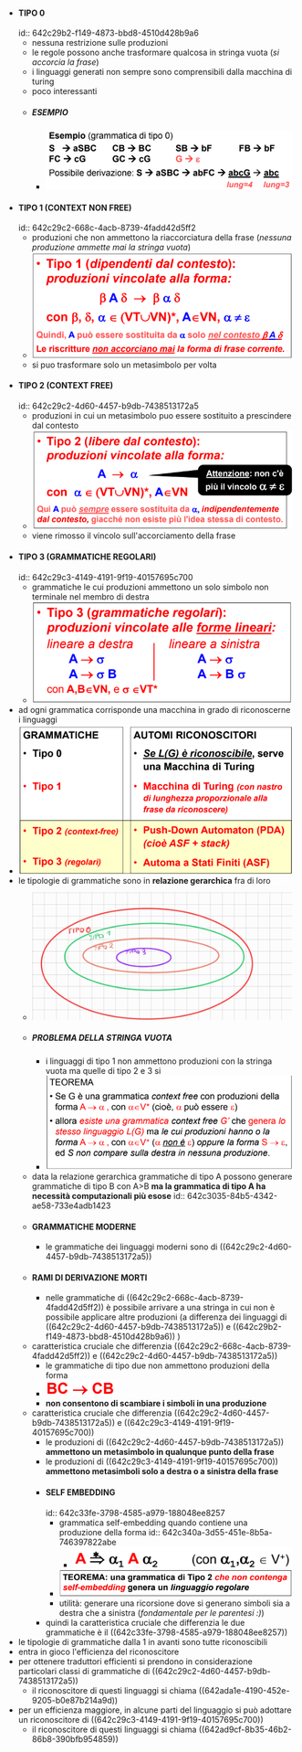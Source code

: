 - #### TIPO 0
  id:: 642c29b2-f149-4873-bbd8-4510d428b9a6
	- nessuna restrizione sulle produzioni
	- le regole possono anche trasformare qualcosa in stringa vuota (*si accorcia la frase*)
	- i linguaggi generati non sempre sono comprensibili dalla macchina di turing
	- poco interessanti
	- ##### ESEMPIO
		- ![image.png](../assets/image_1680616266392_0.png)
- #### TIPO 1 (CONTEXT NON FREE)
  id:: 642c29c2-668c-4acb-8739-4fadd42d5ff2
	- produzioni che non ammettono la riaccorciatura della frase (*nessuna produzione ammette mai la stringa vuota*)
	- ![image.png](../assets/image_1680616390017_0.png)
	- si puo trasformare solo un metasimbolo per volta
- #### TIPO 2 (CONTEXT FREE)
  id:: 642c29c2-4d60-4457-b9db-7438513172a5
	- produzioni in cui un metasimbolo puo essere sostituito a prescindere dal contesto
	- ![image.png](../assets/image_1680616600716_0.png)
	- viene rimosso il vincolo sull'accorciamento della frase
- #### TIPO 3 (GRAMMATICHE REGOLARI)
  id:: 642c29c3-4149-4191-9f19-40157695c700
	- grammatiche le cui  produzioni ammettono un solo simbolo non terminale nel membro di destra
	- ![image.png](../assets/image_1680616748986_0.png)
- ad ogni grammatica corrisponde una macchina in grado di riconoscerne i linguaggi
- ![image.png](../assets/image_1680616881020_0.png)
- le tipologie di grammatiche sono in **relazione gerarchica** fra di loro
	- ![Schemagrammatiche.jpg](../assets/Schemagrammatiche_1680617410509_0.jpg)
	- ##### PROBLEMA DELLA STRINGA VUOTA
		- i linguaggi di tipo 1 non ammettono produzioni con la stringa vuota ma quelle di tipo 2 e 3 si
		- ![image.png](../assets/image_1680617524682_0.png)
	- data la relazione gerarchica grammatiche di tipo A possono generare grammatiche di tipo B con A>B **ma la grammatica di tipo A ha necessità computazionali più esose**
	  id:: 642c3035-84b5-4342-ae58-733e4adb1423
	- #### GRAMMATICHE MODERNE
		- le grammatiche dei linguaggi moderni sono di ((642c29c2-4d60-4457-b9db-7438513172a5))
	- #### RAMI DI DERIVAZIONE MORTI
		- nelle grammatiche di ((642c29c2-668c-4acb-8739-4fadd42d5ff2)) è possibile arrivare a una stringa in cui non è possibile applicare altre produzioni (a differenza dei linguaggi di ((642c29c2-4d60-4457-b9db-7438513172a5)) e ((642c29b2-f149-4873-bbd8-4510d428b9a6)) )
	- caratteristica cruciale che differenzia ((642c29c2-668c-4acb-8739-4fadd42d5ff2)) e ((642c29c2-4d60-4457-b9db-7438513172a5))
		- le grammatiche di tipo due non ammettono produzioni della forma
		- ![image.png](../assets/image_1680618270677_0.png)
		- **non consentono di scambiare i simboli in una produzione**
	- caratteristica cruciale che differenzia ((642c29c2-4d60-4457-b9db-7438513172a5)) e ((642c29c3-4149-4191-9f19-40157695c700))
		- le produzioni di ((642c29c2-4d60-4457-b9db-7438513172a5)) **ammettono un metasimbolo in qualunque punto della frase**
		- le produzioni di ((642c29c3-4149-4191-9f19-40157695c700)) **ammettono metasimboli solo a destra o a sinistra della frase**
		- #### SELF EMBEDDING
		  id:: 642c33fe-3798-4585-a979-188048ee8257
			- grammatica self-embedding quando contiene una produzione della forma
			  id:: 642c340a-3d55-451e-8b5a-746397822abe
				- ![image.png](../assets/image_1680618562921_0.png)
			- ![image.png](../assets/image_1680618618393_0.png)
			- utilità: generare una ricorsione dove si generano simboli sia a destra che a sinistra (*fondamentale per le parentesi :)*)
		- quindi la caratteristica cruciale che differenzia le due grammatiche è il ((642c33fe-3798-4585-a979-188048ee8257))
- le tipologie di grammatiche dalla 1 in avanti sono tutte riconoscibili
- entra in gioco l'efficienza del riconoscitore
- per ottenere traduttori efficienti si prendono in considerazione particolari classi di grammatiche di ((642c29c2-4d60-4457-b9db-7438513172a5))
	- il riconoscitore di questi linguaggi si chiama ((642ada1e-4190-452e-9205-b0e87b214a9d))
- per un efficienza maggiore, in alcune parti del linguaggio si può adottare un riconoscitore di ((642c29c3-4149-4191-9f19-40157695c700))
	- il riconoscitore di questi linguaggi si chiama ((642ad9cf-8b35-46b2-86b8-390bfb954859))